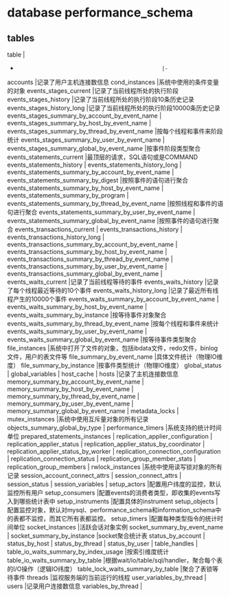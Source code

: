 # database performance_schema

## tables

table                                                |
-                                                    |-
accounts                                             |记录了用户主机连接数信息
cond_instances                                       |系统中使用的条件变量的对象
events_stages_current                                |记录了当前线程所处的执行阶段
events_stages_history                                |记录了当前线程所处的执行阶段10条历史记录
events_stages_history_long                           |记录了当前线程所处的执行阶段10000条历史记录
events_stages_summary_by_account_by_event_name       |
events_stages_summary_by_host_by_event_name          |
events_stages_summary_by_thread_by_event_name        |按每个线程和事件来阶段统计
events_stages_summary_by_user_by_event_name          |
events_stages_summary_global_by_event_name           |按事件阶段类型聚合
events_statements_current                            |最顶层的请求，SQL语句或是COMMAND
events_statements_history                            |
events_statements_history_long                       |
events_statements_summary_by_account_by_event_name   |
events_statements_summary_by_digest                  |按照事件的语句进行聚合
events_statements_summary_by_host_by_event_name      |
events_statements_summary_by_program                 |
events_statements_summary_by_thread_by_event_name    |按照线程和事件的语句进行聚合
events_statements_summary_by_user_by_event_name      |
events_statements_summary_global_by_event_name       |按照事件的语句进行聚合
events_transactions_current                          |
events_transactions_history                          |
events_transactions_history_long                     |
events_transactions_summary_by_account_by_event_name |
events_transactions_summary_by_host_by_event_name    |
events_transactions_summary_by_thread_by_event_name  |
events_transactions_summary_by_user_by_event_name    |
events_transactions_summary_global_by_event_name     |
events_waits_current                                 |记录了当前线程等待的事件
events_waits_history                                 |记录了每个线程最近等待的10个事件
events_waits_history_long                            |记录了最近所有线程产生的10000个事件
events_waits_summary_by_account_by_event_name        |
events_waits_summary_by_host_by_event_name           |
events_waits_summary_by_instance                     |按等待事件对象聚合
events_waits_summary_by_thread_by_event_name         |按每个线程和事件来统计
events_waits_summary_by_user_by_event_name           |
events_waits_summary_global_by_event_name            |按等待事件类型聚合
file_instances                                       |系统中打开了文件的对象，包括ibdata文件，redo文件，binlog文件，用户的表文件等
file_summary_by_event_name                           |具体文件统计（物理IO维度）
file_summary_by_instance                             |按事件类型统计（物理IO维度）
global_status                                        |
global_variables                                     |
host_cache                                           |
hosts                                                |记录了主机连接数信息
memory_summary_by_account_by_event_name              |
memory_summary_by_host_by_event_name                 |
memory_summary_by_thread_by_event_name               |
memory_summary_by_user_by_event_name                 |
memory_summary_global_by_event_name                  |
metadata_locks                                       |
mutex_instances                                      |系统中使用互斥量对象的所有记录
objects_summary_global_by_type                       |
performance_timers                                   |系统支持的统计时间单位
prepared_statements_instances                        |
replication_applier_configuration                    |
replication_applier_status                           |
replication_applier_status_by_coordinator            |
replication_applier_status_by_worker                 |
replication_connection_configuration                 |
replication_connection_status                        |
replication_group_member_stats                       |
replication_group_members                            |
rwlock_instances                                     |系统中使用读写锁对象的所有记录
session_account_connect_attrs                        |
session_connect_attrs                                |
session_status                                       |
session_variables                                    |
setup_actors                                         |配置用户纬度的监控，默认监控所有用户
setup_consumers                                      |配置events的消费者类型，即收集的events写入到哪些统计表中
setup_instruments                                    |配置具体的instrument
setup_objects                                        |配置监控对象，默认对mysql、performance_schema和information_schema中的表都不监控，而其它所有表都监控。
setup_timers                                         |配置每种类型指令的统计时间单位
socket_instances                                     |活跃会话对象实例
socket_summary_by_event_name                         |
socket_summary_by_instance                           |socket聚合统计表
status_by_account                                    |
status_by_host                                       |
status_by_thread                                     |
status_by_user                                       |
table_handles                                        |
table_io_waits_summary_by_index_usage                |按索引维度统计
table_io_waits_summary_by_table                      |根据wait/io/table/sql/handler，聚合每个表的I/O操作（逻辑IO纬度）
table_lock_waits_summary_by_table                    |聚合了表锁等待事件
threads                                              |监视服务端的当前运行的线程
user_variables_by_thread                             |
users                                                |记录用户连接数信息
variables_by_thread                                  |
